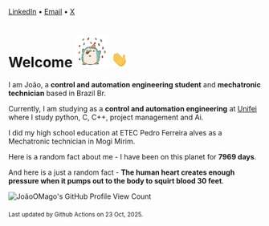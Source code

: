 [LinkedIn](https://www.linkedin.com/in/joão-pedro-gozzoli-b95641301/) &bull;
[Email](joaopedrogozzoli@gmail.com) &bull;
[X](https://x.com/jpp12prado)

# Welcome <img src="happy.gif" height="64px" /> <img src="wave.gif" height="32px" />

I am João, a  **control and automation engineering student** and **mechatronic technician** based in Brazil Br.

Currently, I am studying as a **control and automation engineering** at [Unifei](https://unifei.edu.br) where I study python, C, C++, project management and Ai.

I did my high school education at ETEC Pedro Ferreira alves as a Mechatronic technician in Mogi Mirim.

Here is a random fact about me - I have been on this planet for **7969 days**.

And here is a just a random fact -  **The human heart creates enough pressure when it pumps out to the body to squirt blood 30 feet**.

![JoãoOMago's GitHub Profile View Count](https://komarev.com/ghpvc/?username=JoaoOMago)

<sub>Last updated by Github Actions on 23 Oct, 2025.</sub>
